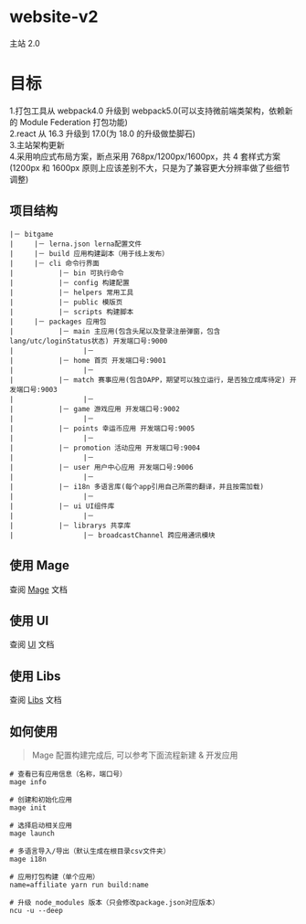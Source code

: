 # website-v2

主站 2.0

# 目标

1.打包工具从 webpack4.0 升级到 webpack5.0(可以支持微前端类架构，依赖新的 Module Federation 打包功能)  
2.react 从 16.3 升级到 17.0(为 18.0 的升级做垫脚石)  
3.主站架构更新  
4.采用响应式布局方案，断点采用 768px/1200px/1600px，共 4 套样式方案(1200px 和 1600px 原则上应该差别不大，只是为了兼容更大分辨率做了些细节调整)

## 项目结构

```
|－ bitgame
|     |－ lerna.json lerna配置文件
|     |－ build 应用构建副本（用于线上发布）
|     |－ cli 命令行界面
|           |－ bin 可执行命令
|           |－ config 构建配置
|           |－ helpers 常用工具
|           |－ public 模版页
|           |－ scripts 构建脚本
|     |－ packages 应用包
|           |－ main 主应用(包含头尾以及登录注册弹窗，包含lang/utc/loginStatus状态) 开发端口号:9000
|                 |－
|           |－ home 首页 开发端口号:9001
|                 |－
|           |－ match 赛事应用(包含DAPP，期望可以独立运行，是否独立成库待定) 开发端口号:9003
|                 |－
|           |－ game 游戏应用 开发端口号:9002
|                 |－
|           |－ points 幸运币应用 开发端口号:9005
|                 |－
|           |－ promotion 活动应用 开发端口号:9004
|                 |－
|           |－ user 用户中心应用 开发端口号:9006
|                 |－
|           |－ i18n 多语言库(每个app引用自己所需的翻译，并且按需加载)
|                 |－
|           |－ ui UI组件库
|                 |－
|           |－ librarys 共享库
|                 |－ broadcastChannel 跨应用通讯模块
```

## 使用 Mage

查阅 [Mage](./mage-cli/README.md) 文档

## 使用 UI

查阅 [UI](./packages/ui/README.md) 文档

## 使用 Libs

查阅 [Libs](./packages/libs/README.md) 文档

## 如何使用

> Mage 配置构建完成后, 可以参考下面流程新建 & 开发应用

```
# 查看已有应用信息（名称，端口号）
mage info

# 创建和初始化应用
mage init

# 选择启动相关应用
mage launch

# 多语言导入/导出（默认生成在根目录csv文件夹）
mage i18n

# 应用打包构建（单个应用）
name=affiliate yarn run build:name

# 升级 node_modules 版本（只会修改package.json对应版本）
ncu -u --deep
```
